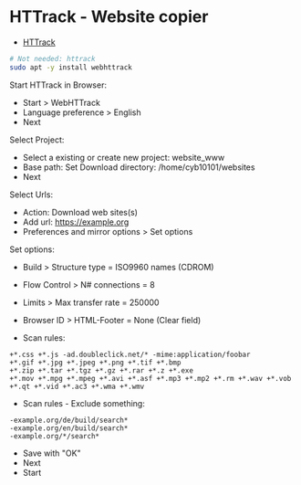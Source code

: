 # HTTrack - Website copier

* [HTTrack](https://www.httrack.com/)

```bash
# Not needed: httrack
sudo apt -y install webhttrack
```

Start HTTrack in Browser:

* Start > WebHTTrack
* Language preference > English
* Next

Select Project:

* Select a existing or create new project: website_www
* Base path: Set Download directory: /home/cyb10101/websites
* Next

Select Urls:

* Action: Download web sites(s)
* Add url: https://example.org
* Preferences and mirror options > Set options

Set options:

* Build > Structure type = ISO9960 names (CDROM)
* Flow Control > N# connections = 8
* Limits > Max transfer rate = 250000
* Browser ID > HTML-Footer = None (Clear field)

* Scan rules:

```text
+*.css +*.js -ad.doubleclick.net/* -mime:application/foobar
+*.gif +*.jpg +*.jpeg +*.png +*.tif +*.bmp
+*.zip +*.tar +*.tgz +*.gz +*.rar +*.z +*.exe
+*.mov +*.mpg +*.mpeg +*.avi +*.asf +*.mp3 +*.mp2 +*.rm +*.wav +*.vob +*.qt +*.vid +*.ac3 +*.wma +*.wmv
```

* Scan rules - Exclude something:

```text
-example.org/de/build/search*
-example.org/en/build/search*
-example.org/*/search*
```

* Save with "OK"
* Next
* Start
